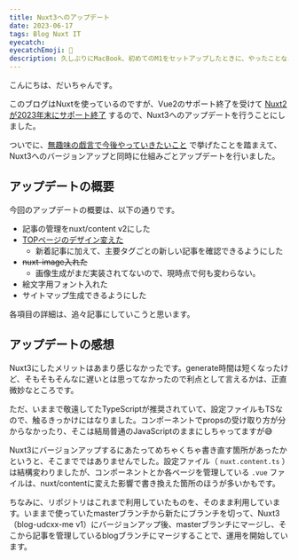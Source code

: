 ```yaml
---
title: Nuxt3へのアップデート
date: 2023-06-17
tags: Blog Nuxt IT
eyecatch:
eyecatchEmoji: 🚀
description: 久しぶりにMacBook、初めてのM1をセットアップしたときに、やったことなどをまとめておきます。
---
```


こんにちは、だいちゃんです。

このブログはNuxtを使っているのですが、Vue2のサポート終了を受けて [Nuxt2が2023年末にサポート終了](https://nuxt.com/blog/vision-2023) するので、Nuxt3へのアップデートを行うことにしました。

ついでに、[無趣味の戯言で今後やっていきたいこと](https://blog.udcxx.me/article/220605/future-blog-udcxx-me/) で挙げたことを踏まえて、Nuxt3へのバージョンアップと同時に仕組みごとアップデートを行いました。

## アップデートの概要

今回のアップデートの概要は、以下の通りです。

- 記事の管理をnuxt/content v2にした
- [TOPページのデザイン変えた](https://blog.udcxx.me/article/230627/top-page-design-update/)
    - 新着記事に加えて、主要タグごとの新しい記事を確認できるようにした
- ~~nuxt-image入れた~~
    - 画像生成がまだ実装されてないので、現時点で何も変わらない。
- 絵文字用フォント入れた
- サイトマップ生成できるようにした

各項目の詳細は、追々記事にしていこうと思います。

## アップデートの感想

Nuxt3にしたメリットはあまり感じなかったです。generate時間は短くなったけど、そもそもそんなに遅いとは思ってなかったので利点として言えるかは、正直微妙なところです。

ただ、いままで敬遠してたTypeScriptが推奨されていて、設定ファイルもTSなので、触るきっかけにはなりました。コンポーネントでpropsの受け取り方が分からなかったり、そこは結局普通のJavaScriptのままにしちゃってますが😅

Nuxt3にバージョンアップするにあたってめちゃくちゃ書き直す箇所があったかというと、そこまでではありませんでした。設定ファイル（ `nuxt.content.ts` ）は結構変わりましたが、コンポーネントとか各ページを管理している `.vue` ファイルは、nuxt/contentに変えた影響で書き換えた箇所のほうが多いかもです。

ちなみに、リポジトリはこれまで利用していたものを、そのまま利用しています。いままで使っていたmasterブランチから新たにブランチを切って、Nuxt3（blog-udcxx-me v1）にバージョンアップ後、masterブランチにマージし、そこから記事を管理しているblogブランチにマージすることで、運用を開始しています。